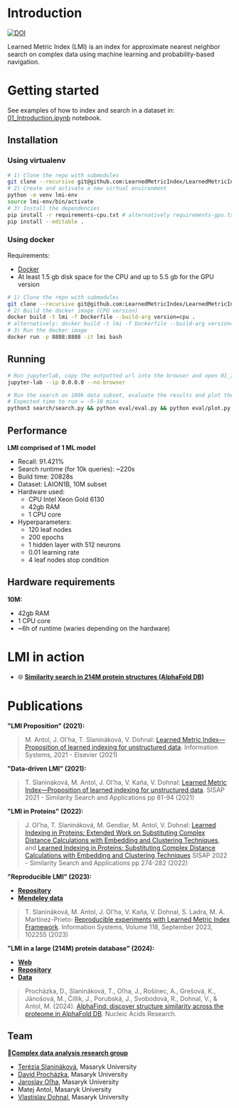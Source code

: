 # Introduction

[![DOI](https://zenodo.org/badge/732580140.svg)](https://doi.org/10.5281/zenodo.13860051)

Learned Metric Index (LMI) is an index for approximate nearest neighbor search on complex data using machine learning and probability-based navigation. 

# Getting started

See examples of how to index and search in a dataset in: [01_Introduction.ipynb](01_Introduction.ipynb) notebook.

## Installation

### Using virtualenv
```bash
# 1) Clone the repo with submodules 
git clone --recursive git@github.com:LearnedMetricIndex/LearnedMetricIndex.git
# 2) Create and activate a new virtual environment
python -m venv lmi-env
source lmi-env/bin/activate
# 3) Install the dependencies
pip install -r requirements-cpu.txt # alternatively requirements-gpu.txt
pip install --editable .
```

### Using docker

Requirements:
- [Docker](https://docs.docker.com/get-docker/)
- At least 1.5 gb disk space for the CPU and up to 5.5 gb for the GPU version

```bash
# 1) Clone the repo with submodules 
git clone --recursive git@github.com:LearnedMetricIndex/LearnedMetricIndex.git
# 2) Build the docker image (CPU version)
docker build -t lmi -f Dockerfile --build-arg version=cpu .
# alternatively: docker build -t lmi -f Dockerfile --build-arg version=gpu .
# 3) Run the docker image
docker run -p 8888:8888 -it lmi bash
```

## Running

```bash
# Run jupyterlab, copy the outputted url into the browser and open 01_Introduction.ipynb
jupyter-lab --ip 0.0.0.0 --no-browser

# Run the search on 100k data subset, evaluate the results and plot them.
# Expected time to run = ~5-10 mins
python3 search/search.py && python eval/eval.py && python eval/plot.py res.csv
```

## Performance

**LMI comprised of 1 ML model**
- Recall: 91.421%
- Search runtime (for 10k queries): ~220s
- Build time: 20828s
- Dataset: LAION1B, 10M subset
- Hardware used:
    - CPU Intel Xeon Gold 6130
    - 42gb RAM
    - 1 CPU core
- Hyperparameters:
    - 120 leaf nodes
    - 200 epochs
    - 1 hidden layer with 512 neurons
    - 0.01 learning rate
    - 4 leaf nodes stop condition

## Hardware requirements

**10M:**
- 42gb RAM
- 1 CPU core
- ~6h of runtime (waries depending on the hardware)

# LMI in action

- 🌐 [**Similarity search in 214M protein structures (AlphaFold DB)**](https://alphafind.fi.muni.cz/)

# Publications

**"LMI Proposition" (2021):**
> M. Antol, J. Ol'ha, T. Slanináková, V. Dohnal: [Learned Metric Index—Proposition of learned indexing for unstructured data](https://www.sciencedirect.com/science/article/pii/S0306437921000326?casa_token=EvG8iaWkqQUAAAAA:xgfbutrsNGcBXnTN-U4MQ65hgmPE3fAyzwqtijzGC-JRrkO1IYNmcN3A8yMsSOT3CCoHpqVtMA). Information Systems, 2021 - Elsevier (2021)

**"Data-driven LMI" (2021):**
> T. Slanináková, M. Antol, J. Ol'ha, V. Kaňa, V. Dohnal: [Learned Metric Index—Proposition of learned indexing for unstructured data](https://link.springer.com/chapter/10.1007/978-3-030-89657-7_7). SISAP 2021 - Similarity Search and Applications pp 81-94 (2021)

**"LMI in Proteins" (2022):**
> J. Ol'ha, T. Slanináková, M. Gendiar, M. Antol, V. Dohnal: [Learned Indexing in Proteins: Extended Work on Substituting Complex Distance Calculations with Embedding and Clustering Techniques](https://arxiv.org/abs/2208.08910), and [Learned Indexing in Proteins: Substituting Complex Distance Calculations with Embedding and Clustering Techniques](https://link.springer.com/chapter/10.1007/978-3-031-17849-8_22) SISAP 2022 - Similarity Search and Applications pp 274-282 (2022)

**"Reproducible LMI" (2023):**
- [**Repository**](https://github.com/TerkaSlan/LMIF)
- [**Mendeley data**](https://data.mendeley.com/datasets/8wp73zxr47/12)
> T. Slanináková, M. Antol, J. Ol'ha, V. Kaňa, V. Dohnal, S. Ladra, M. A. Martinez-Prieto: [Reproducible experiments with Learned Metric Index Framework](https://www.sciencedirect.com/science/article/pii/S0306437923000911). Information Systems, Volume 118, September 2023, 102255 (2023)

**"LMI in a large (214M) protein database" (2024):**
- [**Web**](https://alphafind.fi.muni.cz/search)
- [**Repository**](https://github.com/Coda-Research-Group/AlphaFind)
- [**Data**](https://data.narodni-repozitar.cz/general/datasets/d35zf-1ja47)
> Procházka, D., Slanináková, T., Oľha, J., Rošinec, A., Grešová, K., Jánošová, M., Čillík, J., Porubská, J., Svobodová, R., Dohnal, V., & Antol, M. (2024). [AlphaFind: discover structure similarity across the proteome in AlphaFold DB](https://academic.oup.com/nar/article/52/W1/W182/7673488). Nucleic Acids Research.


## Team
🔎[**Complex data analysis research group**](https://disa.fi.muni.cz/complex-data-analysis)
- [Terézia Slanináková](https://github.com/TerkaSlan), Masaryk University
- [David Procházka](https://github.com/ProchazkaDavid), Masaryk University
- [Jaroslav Oľha](https://github.com/JaroOlha), Masaryk University
- Matej Antol, Masaryk University
- [Vlastislav Dohnal](https://github.com/dohnal), Masaryk University
